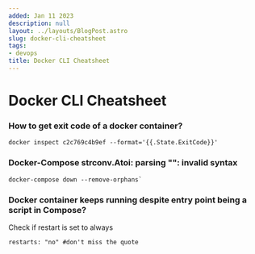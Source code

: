 ```yaml
---
added: Jan 11 2023
description: null
layout: ../layouts/BlogPost.astro
slug: docker-cli-cheatsheet
tags:
- devops
title: Docker CLI Cheatsheet
---
```


# Docker CLI Cheatsheet

### How to get exit code of a docker container?

```
docker inspect c2c769c4b9ef --format='{{.State.ExitCode}}'
```

### Docker-Compose strconv.Atoi: parsing "": invalid syntax

```
docker-compose down --remove-orphans`
```

### Docker container keeps running despite entry point being a script in Compose?

Check if restart is set to always

```
restarts: "no" #don't miss the quote
```
